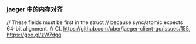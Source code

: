 ### jaeger 中的内存对齐

// These fields must be first in the struct 
// because sync/atomic expects 64-bit alignment.
// Cf. https://github.com/uber/jaeger-client-go/issues/155, https://goo.gl/zW7dgq
